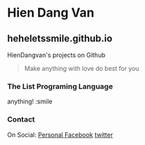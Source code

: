 # Hien Dang Van

## heheletssmile.github.io
HienDangvan's projects on Github
> Make anything with love
> do best for you

### The List Programing Language
anything! :smile

### Contact

On Social:
  [Personal Facebook](https://facebook.com/hiendv) 
  [twitter](https://twitter.com/hiendangvan)

